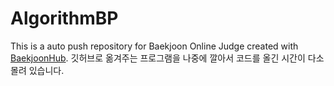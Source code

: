 # AlgorithmBP
This is a auto push repository for Baekjoon Online Judge created with [BaekjoonHub](https://github.com/BaekjoonHub/BaekjoonHub).
깃허브로 옮겨주는 프로그램을 나중에 깔아서 코드를 올긴 시간이 다소 몰려 있습니다.
